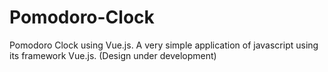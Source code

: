# Pomodoro-Clock
Pomodoro Clock using Vue.js.
A very simple application of javascript using its framework Vue.js.
(Design under development)
